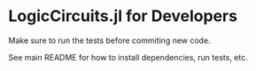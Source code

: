 # LogicCircuits.jl for Developers

Make sure to run the tests before commiting new code.

See main README for how to install dependencies, run tests, etc.
